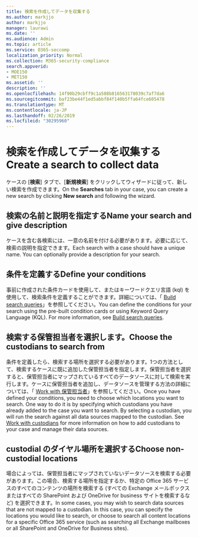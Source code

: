 ```yaml
---
title: 検索を作成してデータを収集する
ms.author: markjjo
author: markjjo
manager: laurawi
ms.date: ''
ms.audience: Admin
ms.topic: article
ms.service: O365-seccomp
localization_priority: Normal
ms.collection: M365-security-compliance
search.appverid:
- MOE150
- MET150
ms.assetid: ''
description: ''
ms.openlocfilehash: 14f90b29cbff9c1a588b816563178039c7af7da6
ms.sourcegitcommit: baf23be44f1ed5abbf84f140b5ffa64fce605478
ms.translationtype: MT
ms.contentlocale: ja-JP
ms.lasthandoff: 02/26/2019
ms.locfileid: "30295960"
---
```

# <a name="create-a-search-to-collect-data"></a><span data-ttu-id="27148-102">検索を作成してデータを収集する</span><span class="sxs-lookup"><span data-stu-id="27148-102">Create a search to collect data</span></span>

<span data-ttu-id="27148-103">ケースの [**検索**] タブで、[**新規検索**] をクリックしてウィザードに従って、新しい検索を作成できます。</span><span class="sxs-lookup"><span data-stu-id="27148-103">On the **Searches** tab in your case, you can create a new search by clicking **New search** and following the wizard.</span></span>

## <a name="name-your-search-and-give-description"></a><span data-ttu-id="27148-104">検索の名前と説明を指定する</span><span class="sxs-lookup"><span data-stu-id="27148-104">Name your search and give description</span></span>

<span data-ttu-id="27148-p101">ケースを含む各検索には、一意の名前を付ける必要があります。必要に応じて、検索の説明を指定できます。</span><span class="sxs-lookup"><span data-stu-id="27148-p101">Each search with a case should have a unique name. You can optionally provide a description for your search.</span></span> 

## <a name="define-your-conditions"></a><span data-ttu-id="27148-107">条件を定義する</span><span class="sxs-lookup"><span data-stu-id="27148-107">Define your conditions</span></span>

<span data-ttu-id="27148-p102">事前に作成された条件カードを使用して、またはキーワードクエリ言語 (kql) を使用して、検索条件を定義することができます。詳細については、「 [Build search queries](building-search-queries.md)」を参照してください。</span><span class="sxs-lookup"><span data-stu-id="27148-p102">You can define the conditions for your search using the pre-built condition cards or using Keyword Query Language (KQL). For more information, see [Build search queries](building-search-queries.md).</span></span>

## <a name="choose-the-custodians-to-search-from"></a><span data-ttu-id="27148-110">検索する保管担当者を選択します。</span><span class="sxs-lookup"><span data-stu-id="27148-110">Choose the custodians to search from</span></span>

<span data-ttu-id="27148-p103">条件を定義したら、検索する場所を選択する必要があります。1つの方法として、検索するケースに既に追加した保管担当者を指定します。保管担当者を選択すると、保管担当者にマップされているすべてのデータソースに対して検索を実行します。ケースに保管担当者を追加し、データソースを管理する方法の詳細については、「 [Work with 保管担当者](managing-custodians.md)」を参照してください。</span><span class="sxs-lookup"><span data-stu-id="27148-p103">Once you have defined your conditions, you need to choose which locations you want to search. One way to do it is by specifying which custodians you have already added to the case you want to search. By selecting a custodian, you will run the search against all data sources mapped to the custodian. See [Work with custodians](managing-custodians.md) for more information on how to add custodians to your case and manage their data sources.</span></span>

## <a name="choose-non-custodial-locations"></a><span data-ttu-id="27148-115">custodial のダイヤル場所を選択する</span><span class="sxs-lookup"><span data-stu-id="27148-115">Choose non-custodial locations</span></span>

<span data-ttu-id="27148-p104">場合によっては、保管担当者にマップされていないデータソースを検索する必要があります。この場合、検索する場所を指定するか、特定の Office 365 サービスのすべてのコンテンツの場所を検索する (すべての Exchange メールボックスまたはすべての SharePoint および OneDrive for business サイトを検索するなど) を選択できます。</span><span class="sxs-lookup"><span data-stu-id="27148-p104">In some cases, you may wish to search data sources that are not mapped to a custodian. In this case, you can specify the locations you would like to search, or choose to search all content locations for a specific Office 365 service (such as searching all Exchange mailboxes or all SharePoint and OneDrive for Business sites).</span></span>